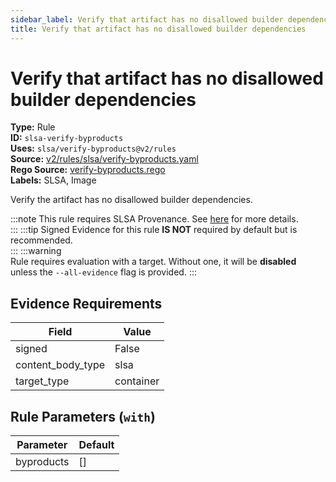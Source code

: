 ```yaml
---
sidebar_label: Verify that artifact has no disallowed builder dependencies
title: Verify that artifact has no disallowed builder dependencies
---  
```

# Verify that artifact has no disallowed builder dependencies  
**Type:** Rule  
**ID:** `slsa-verify-byproducts`  
**Uses:** `slsa/verify-byproducts@v2/rules`  
**Source:** [v2/rules/slsa/verify-byproducts.yaml](https://github.com/scribe-public/sample-policies/blob/main/v2/rules/slsa/verify-byproducts.yaml)  
**Rego Source:** [verify-byproducts.rego](https://github.com/scribe-public/sample-policies/blob/main/v2/rules/slsa/verify-byproducts.rego)  
**Labels:** SLSA, Image  

Verify the artifact has no disallowed builder dependencies.

:::note 
This rule requires SLSA Provenance. See [here](https://scribe-security.netlify.app/docs/valint/help/valint_slsa) for more details.  
::: 
:::tip 
Signed Evidence for this rule **IS NOT** required by default but is recommended.  
::: 
:::warning  
Rule requires evaluation with a target. Without one, it will be **disabled** unless the `--all-evidence` flag is provided.
::: 

## Evidence Requirements  
| Field | Value |
|-------|-------|
| signed | False |
| content_body_type | slsa |
| target_type | container |

## Rule Parameters (`with`)  
| Parameter | Default |
|-----------|---------|
| byproducts | [] |


